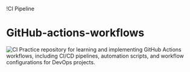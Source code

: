 !CI Pipeline
# GitHub-actions-workflows
![CI](https://github.com/jjwealth/GitHub-actions-workflows/actions/workflows/ci.yml/badge.svg)
Practice repository for learning and implementing GitHub Actions workflows, including CI/CD pipelines, automation scripts, and workflow configurations for DevOps projects. 
